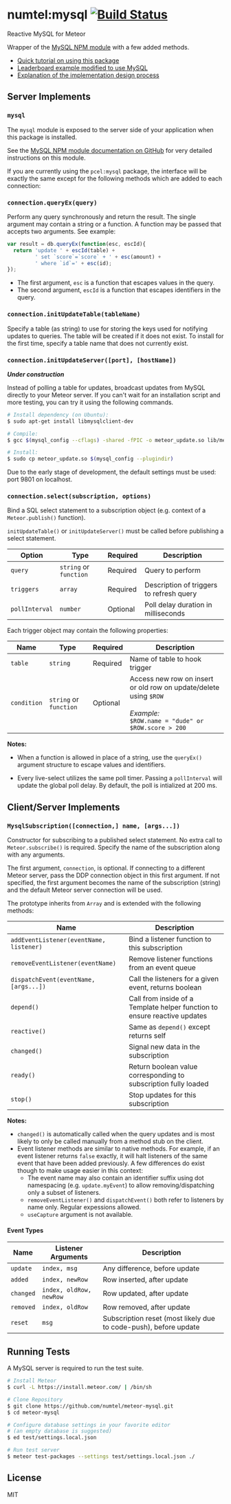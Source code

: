 # numtel:mysql [![Build Status](https://travis-ci.org/numtel/meteor-mysql.svg?branch=master)](https://travis-ci.org/numtel/meteor-mysql)
Reactive MySQL for Meteor

Wrapper of the [MySQL NPM module](https://github.com/felixge/node-mysql) with a few added methods.

* [Quick tutorial on using this package](getting_started.md)
* [Leaderboard example modified to use MySQL](https://github.com/numtel/meteor-mysql-leaderboard)
* [Explanation of the implementation design process](context.md)

## Server Implements

### `mysql`

The `mysql` module is exposed to the server side of your application when this package is installed.

See the [MySQL NPM module documentation on GitHub](https://github.com/felixge/node-mysql) for very detailed instructions on this module.

If you are currently using the `pcel:mysql` package, the interface will be exactly the same except for the following methods which are added to each connection:

### `connection.queryEx(query)`

Perform any query synchronously and return the result. The single argument may contain a string or a function. A function may be passed that accepts two arguments. See example:

```javascript
var result = db.queryEx(function(esc, escId){
  return 'update ' + escId(table) +
         ' set `score`=`score` + ' + esc(amount) +
         ' where `id`=' + esc(id);
});
```
* The first argument, `esc` is a function that escapes values in the query.
* The second argument, `escId` is a function that escapes identifiers in the query.

### `connection.initUpdateTable(tableName)`

Specify a table (as string) to use for storing the keys used for notifying updates to queries. The table will be created if it does not exist. To install for the first time, specify a table name that does not currently exist.

### `connection.initUpdateServer([port], [hostName])`

***Under construction***

Instead of polling a table for updates, broadcast updates from MySQL directly to your Meteor server. If you can't wait for an installation script and more testing, you can try it using the following commands.

```bash
# Install dependency (on Ubuntu):
$ sudo apt-get install libmysqlclient-dev

# Compile:
$ gcc $(mysql_config --cflags) -shared -fPIC -o meteor_update.so lib/meteor_update.c

# Install:
$ sudo cp meteor_update.so $(mysql_config --plugindir)
```

Due to the early stage of development, the default settings must be used: port 9801 on localhost.

### `connection.select(subscription, options)`

Bind a SQL select statement to a subscription object (e.g. context of a `Meteor.publish()` function).

`initUpdateTable()` or `initUpdateServer()` must be called before publishing a select statement.

Option | Type | Required | Description
------|-------|-----------|--------------
`query`|`string` or `function` | Required | Query to perform
`triggers`|`array`| Required | Description of triggers to refresh query
`pollInterval` | `number` | Optional | Poll delay duration in milliseconds

Each trigger object may contain the following properties:

Name | Type | Required | Description
-----|-------| --------|--------------
`table` | `string` | Required | Name of table to hook trigger
`condition` | `string` or `function` | Optional | Access new row on insert or old row on update/delete using `$ROW`<br><br>*Example:*<br>`$ROW.name = "dude" or $ROW.score > 200`

**Notes:**

* When a function is allowed in place of a string, use the `queryEx()` argument structure to escape values and identifiers.

* Every live-select utilizes the same poll timer. Passing a `pollInterval` will update the global poll delay. By default, the poll is intialized at 200 ms.

## Client/Server Implements

### `MysqlSubscription([connection,] name, [args...])`

Constructor for subscribing to a published select statement. No extra call to `Meteor.subscribe()` is required. Specify the name of the subscription along with any arguments.

The first argument, `connection`, is optional. If connecting to a different Meteor server, pass the DDP connection object in this first argument. If not specified, the first argument becomes the name of the subscription (string) and the default Meteor server connection will be used.

The prototype inherits from `Array` and is extended with the following methods:

Name | Description
-----|--------------------------
`addEventListener(eventName, listener)` | Bind a listener function to this subscription
`removeEventListener(eventName)` | Remove listener functions from an event queue
`dispatchEvent(eventName, [args...])` | Call the listeners for a given event, returns boolean
`depend()` | Call from inside of a Template helper function to ensure reactive updates
`reactive()` | Same as `depend()` except returns self
`changed()`| Signal new data in the subscription
`ready()` | Return boolean value corresponding to subscription fully loaded
`stop()` | Stop updates for this subscription

**Notes:**

* `changed()` is automatically called when the query updates and is most likely to only be called manually from a method stub on the client.
* Event listener methods are similar to native methods. For example, if an event listener returns `false` exactly, it will halt listeners of the same event that have been added previously. A few differences do exist though to make usage easier in this context:
  * The event name may also contain an identifier suffix using dot namespacing (e.g. `update.myEvent`) to allow removing/dispatching only a subset of listeners.
  * `removeEventListener()` and `dispatchEvent()` both refer to listeners by name only. Regular expessions allowed.
  * `useCapture` argument is not available.

#### Event Types

Name | Listener Arguments | Description
-----|-------------------|-----------------------
`update` | `index, msg` | Any difference, before update
`added` | `index, newRow` | Row inserted, after update
`changed` | `index, oldRow, newRow` | Row updated, after update
`removed` | `index, oldRow` | Row removed, after update
`reset` | `msg` | Subscription reset (most likely due to code-push), before update

## Running Tests

A MySQL server is required to run the test suite.

```bash
# Install Meteor
$ curl -L https://install.meteor.com/ | /bin/sh

# Clone Repository
$ git clone https://github.com/numtel/meteor-mysql.git
$ cd meteor-mysql

# Configure database settings in your favorite editor
# (an empty database is suggested)
$ ed test/settings.local.json

# Run test server
$ meteor test-packages --settings test/settings.local.json ./
```

## License

MIT
